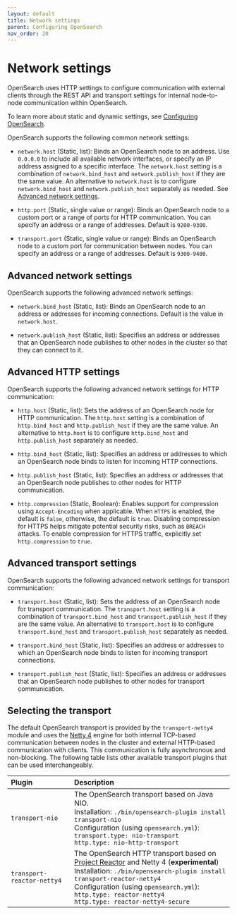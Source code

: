 ```yaml
---
layout: default
title: Network settings
parent: Configuring OpenSearch
nav_order: 20
---
```


# Network settings

OpenSearch uses HTTP settings to configure communication with external clients through the REST API and transport settings for internal node-to-node communication within OpenSearch.

To learn more about static and dynamic settings, see [Configuring OpenSearch]({{site.url}}{{site.baseurl}}/install-and-configure/configuring-opensearch/index/).

OpenSearch supports the following common network settings:

- `network.host` (Static, list): Binds an OpenSearch node to an address. Use `0.0.0.0` to include all available network interfaces, or specify an IP address assigned to a specific interface. The `network.host` setting is a combination of `network.bind_host` and `network.publish_host` if they are the same value. An alternative to `network.host` is to configure `network.bind_host` and `network.publish_host` separately as needed. See [Advanced network settings](#advanced-network-settings).

- `http.port` (Static, single value or range): Binds an OpenSearch node to a custom port or a range of ports for HTTP communication. You can specify an address or a range of addresses. Default is `9200-9300`.

- `transport.port` (Static, single value or range): Binds an OpenSearch node to a custom port for communication between nodes. You can specify an address or a range of addresses. Default is `9300-9400`.

## Advanced network settings

OpenSearch supports the following advanced network settings:

- `network.bind_host` (Static, list): Binds an OpenSearch node to an address or addresses for incoming connections. Default is the value in `network.host`. 

- `network.publish_host` (Static, list): Specifies an address or addresses that an OpenSearch node publishes to other nodes in the cluster so that they can connect to it.

## Advanced HTTP settings

OpenSearch supports the following advanced network settings for HTTP communication:

- `http.host` (Static, list): Sets the address of an OpenSearch node for HTTP communication. The `http.host` setting is a combination of `http.bind_host` and `http.publish_host` if they are the same value. An alternative to `http.host` is to configure `http.bind_host` and `http.publish_host` separately as needed. 

- `http.bind_host` (Static, list): Specifies an address or addresses to which an OpenSearch node binds to listen for incoming HTTP connections. 

- `http.publish_host` (Static, list): Specifies an address or addresses that an OpenSearch node publishes to other nodes for HTTP communication.

- `http.compression` (Static, Boolean): Enables support for compression using `Accept-Encoding` when applicable. When `HTTPS` is enabled, the default is `false`, otherwise, the default is `true`. Disabling compression for HTTPS helps mitigate potential security risks, such as `BREACH` attacks. To enable compression for HTTPS traffic, explicitly set `http.compression` to `true`.

## Advanced transport settings

OpenSearch supports the following advanced network settings for transport communication:

- `transport.host` (Static, list): Sets the address of an OpenSearch node for transport communication. The `transport.host` setting is a combination of `transport.bind_host` and `transport.publish_host` if they are the same value. An alternative to `transport.host` is to configure `transport.bind_host` and `transport.publish_host` separately as needed. 

- `transport.bind_host` (Static, list): Specifies an address or addresses to which an OpenSearch node binds to listen for incoming transport connections. 

- `transport.publish_host` (Static, list): Specifies an address or addresses that an OpenSearch node publishes to other nodes for transport communication.

## Selecting the transport

The default OpenSearch transport is provided by the `transport-netty4` module and uses the [Netty 4](https://netty.io/) engine for both internal TCP-based communication between nodes in the cluster and external HTTP-based communication with clients. This communication is fully asynchronous and non-blocking. The following table lists other available transport plugins that can be used interchangeably.

Plugin | Description
:---------- | :--------
`transport-nio`    | The OpenSearch transport based on Java NIO. <br> Installation: `./bin/opensearch-plugin install transport-nio` <br> Configuration (using `opensearch.yml`): <br> `transport.type: nio-transport` <br> `http.type: nio-http-transport`
`transport-reactor-netty4`    | The OpenSearch HTTP transport based on [Project Reactor](https://github.com/reactor/reactor-netty) and Netty 4 (**experimental**) <br> Installation: `./bin/opensearch-plugin install transport-reactor-netty4` <br> Configuration (using `opensearch.yml`): <br> `http.type: reactor-netty4` <br> `http.type: reactor-netty4-secure`
